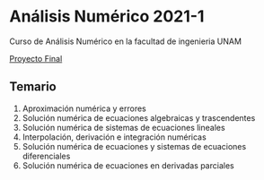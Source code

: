 # Análisis Numérico 2021-1

Curso de Análisis Numérico en la facultad de ingenieria UNAM 

[Proyecto Final](https://colab.research.google.com/drive/121E5_-4ihBChCunLGUZiUlJusuz4KVbM?usp=sharing)

## Temario

1. Aproximación numérica y errores
2. Solución numérica de ecuaciones algebraicas y trascendentes
3. Solución numérica de sistemas de ecuaciones lineales
4. Interpolación, derivación e integración numéricas 
5. Solución numérica de ecuaciones y sistemas de ecuaciones diferenciales 
6. Solución numérica de ecuaciones en derivadas parciales



